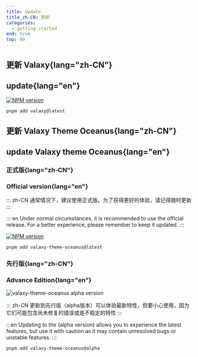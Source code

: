 ```yaml
---
title: Update
title_zh-CN: 更新
categories:
  - getting-started
end: true
top: 99
---
```


## 更新 Valaxy{lang="zh-CN"}

## update{lang="en"}

<a href="https://www.npmjs.com/package/valaxy" rel="nofollow"><img src="https://img.shields.io/npm/v/valaxy?label=valaxy&color=9333ea" alt="NPM version"></a>

<!-- ::: zh-CN
为确保与 `valaxy-theme-oceanus` 主题的兼容性，建议您将 Valaxy 更新至最新版本。这样可以保证最佳体验和功能支持。关于最低版本要求，请参阅[安装指南](/guide/installation#兼容性)
::: -->

<!-- ::: en
To ensure compatibility with the `valaxy-theme-oceanus` theme, it is recommended to update Valaxy to the latest version. This ensures optimal experience and feature support. For minimum version requirements, please refer to the [installation guide](/guide/installation#compatibility).
::: -->

```bash
pnpm add valaxy@latest
```

## 更新 Valaxy Theme Oceanus{lang="zh-CN"}

## update Valaxy theme Oceanus{lang="en"}

### 正式版{lang="zh-CN"}

### Official version{lang="en"}

::: zh-CN
通常情况下，建议使用正式版。为了获得更好的体验，请记得随时更新
:::

::: en
Under normal circumstances, it is recommended to use the official release. For a better experience, please remember to keep it updated.
:::

<a href="https://www.npmjs.com/package/valaxy-theme-oceanus" rel="nofollow"><img src="https://img.shields.io/npm/v/valaxy-theme-oceanus?label=valaxy-theme-oceanus&color=ff4e6a" alt="NPM version"></a>

```bash
pnpm add valaxy-theme-oceanus@latest
```

### 先行版{lang="zh-CN"}

### Advance Edition{lang="en"}

![valaxy-theme-oceanus alpha version](https://img.shields.io/npm/v/valaxy-theme-oceanus/alpha.svg?label=valaxy-theme-oceanus&color=0078E7)

::: zh-CN
更新到先行版（alpha版本）可以体验最新特性，但要小心使用，因为它们可能包含尚未修复的错误或是不稳定的特性
:::

:::en
Updating to the (alpha version) allows you to experience the latest features, but use it with caution as it may contain unresolved bugs or unstable features.
:::

```bash
pnpm add valaxy-theme-oceanus@alpha
```
